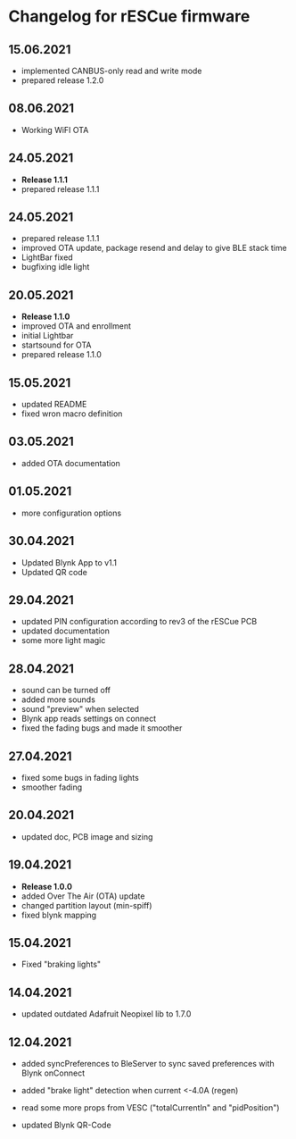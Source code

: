 # Changelog for rESCue firmware

## 15.06.2021

- implemented CANBUS-only read and write mode
- prepared release 1.2.0

## 08.06.2021

 - Working WiFI OTA

## 24.05.2021

- **Release 1.1.1**
- prepared release 1.1.1

## 24.05.2021

- prepared release 1.1.1
- improved OTA update, package resend and delay to give BLE stack time
- LightBar fixed
- bugfixing idle light

## 20.05.2021

- **Release 1.1.0**
- improved OTA and enrollment
- initial Lightbar
- startsound for OTA
- prepared release 1.1.0

## 15.05.2021

- updated README
- fixed wron macro definition

## 03.05.2021

- added OTA documentation

## 01.05.2021

- more configuration options

## 30.04.2021

- Updated Blynk App to v1.1
- Updated QR code

## 29.04.2021

- updated PIN configuration according to rev3 of the rESCue PCB
- updated documentation
- some more light magic

## 28.04.2021

- sound can be turned off
- added more sounds
- sound "preview" when selected
- Blynk app reads settings on connect
- fixed the fading bugs and made it smoother

## 27.04.2021

- fixed some bugs in fading lights
- smoother fading

## 20.04.2021

- updated doc, PCB image and sizing

## 19.04.2021

- **Release 1.0.0**
- added Over The Air (OTA) update
- changed partition layout (min-spiff)
- fixed blynk mapping

## 15.04.2021

- Fixed "braking lights"

## 14.04.2021

- updated outdated Adafruit Neopixel lib to 1.7.0

## 12.04.2021

- added syncPreferences to BleServer to sync saved preferences with Blynk onConnect
- added "brake light" detection when current <-4.0A (regen)
- read some more props from VESC ("totalCurrentIn" and "pidPosition")

- updated Blynk QR-Code
